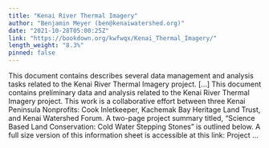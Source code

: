 ```yaml
---
title: "Kenai River Thermal Imagery"
author: "Benjamin Meyer (ben@kenaiwatershed.org)"
date: "2021-10-28T05:00:25Z"
link: "https://bookdown.org/kwfwqx/Kenai_Thermal_Imagery/"
length_weight: "8.3%"
pinned: false
---
```


This document contains describes several data management and analysis tasks related to the Kenai River Thermal Imagery project. [...] This document contains preliminary data and analysis related to the Kenai River Thermal Imagery project. This work is a collaborative effort between three Kenai Peninsula Nonprofits: Cook Inletkeeper, Kachemak Bay Heritage Land Trust, and Kenai Watershed Forum. A two-page project summary titled, “Science Based Land Conservation: Cold Water Stepping Stones” is outlined below. A full size version of this information sheet is accessible at this link: Project ...
